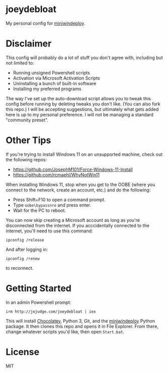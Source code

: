 # joeydebloat
My personal config for [miniwindeploy](https://github.com/heyjoeway/miniwindeploy).

# Disclaimer

This config will probably do a lot of stuff you don't agree with, including but not limited to:

- Running unsigned Powershell scripts
- Activation via Microsoft Activation Scripts
- Uninstalling a bunch of built-in software
- Installing my preferred programs

The way I've set up the auto-download script allows you to tweak this config before running by deleting tweaks you don't like. (You can also fork this repo.) I will be accepting suggestions, but ultimately what gets added here is up to my personal preference. I will not be managing a standard "community preset".

# Other Tips

If you're trying to install Windows 11 on an unsupported machine, check out the following repos:
- <https://github.com/JosephM101/Force-Windows-11-Install>
- <https://github.com/rcmaehl/WhyNotWin11>

When installing Windows 11, stop when you get to the OOBE (where you connect to the network, create an account, etc.) and do the following:

- Press Shift+F10 to open a command prompt.
- Type `oobe\bypassnro` and press enter.
- Wait for the PC to reboot.

You can now skip creating a Microsoft account as long as you're disconnected from the internet. If you acccidentally connected to the internet, you'll need to use this command:
```
ipconfig /release
```
And after logging in:
```
ipconfig /renew
```
to reconnect.

# Getting Started

In an admin Powershell prompt:
```
irm http://jojudge.com/joeydebloat | iex
```

This will install [Chocolatey](https://chocolatey.org/install), Python 3, Git, and the [miniwindeploy](https://github.com/heyjoeway/miniwindeploy) Python package. It then clones this repo and opens it in File Explorer. From there, change whatever scripts you'd like, then open `Start.bat`.

# License
MIT
